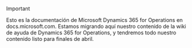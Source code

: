 > [!IMPORTANT]
> Esto es la documentación de Microsoft Dynamics 365 for Operations en docs.microsoft.com. Estamos migrando aquí nuestro contenido de la wiki de ayuda de Dynamics 365 for Operations, y tendremos todo nuestro contenido listo para finales de abril. 

